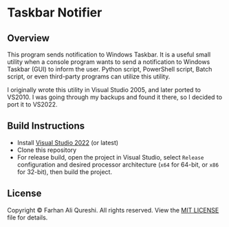 # Taskbar Notifier

## Overview
This program sends notification to Windows Taskbar. It is a useful small utility when a console program wants to send a notification to Windows Taskbar (GUI) to inform the user. Python script, PowerShell script, Batch script, or even third-party programs can utilize this utility.

I originally wrote this utility in Visual Studio 2005, and later ported to VS2010. I was going through my backups and found it there, so I decided to port it to VS2022.

## Build Instructions
* Install [Visual Studio 2022](https://visualstudio.microsoft.com/) (or latest)
* Clone this repository
* For release build, open the project in Visual Studio, select `Release` configuration and desired processor architecture (`x64` for 64-bit, or `x86` for 32-bit), then build the project.

## License
Copyright © Farhan Ali Qureshi. All rights reserved. View the [MIT LICENSE](LICENSE) file for details.
